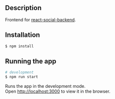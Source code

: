 ## Description

Frontend for [react-social-backend](https://github.com/Malte2036/react-social-backend).

## Installation

```bash
$ npm install
```

## Running the app

```bash
# development
$ npm run start
```
Runs the app in the development mode.\
Open [http://localhost:3000](http://localhost:3000) to view it in the browser.
